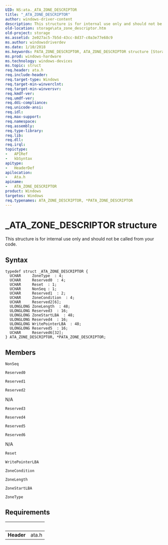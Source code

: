 ```yaml
---
UID: NS:ata._ATA_ZONE_DESCRIPTOR
title: "_ATA_ZONE_DESCRIPTOR"
author: windows-driver-content
description: This structure is for internal use only and should not be called from your code.
old-location: storage\ata_zone_descriptor.htm
old-project: storage
ms.assetid: 2e027ac5-7b5d-43cc-8d37-c0a3e77e68c9
ms.author: windowsdriverdev
ms.date: 1/10/2018
ms.keywords: PATA_ZONE_DESCRIPTOR, ATA_ZONE_DESCRIPTOR structure [Storage Devices], ata/ATA_ZONE_DESCRIPTOR, ATA_ZONE_DESCRIPTOR, storage.ata_zone_descriptor, ata/PATA_ZONE_DESCRIPTOR, PATA_ZONE_DESCRIPTOR structure pointer [Storage Devices], _ATA_ZONE_DESCRIPTOR, *PATA_ZONE_DESCRIPTOR
ms.prod: windows-hardware
ms.technology: windows-devices
ms.topic: struct
req.header: ata.h
req.include-header: 
req.target-type: Windows
req.target-min-winverclnt: 
req.target-min-winversvr: 
req.kmdf-ver: 
req.umdf-ver: 
req.ddi-compliance: 
req.unicode-ansi: 
req.idl: 
req.max-support: 
req.namespace: 
req.assembly: 
req.type-library: 
req.lib: 
req.dll: 
req.irql: 
topictype:
-	APIRef
-	kbSyntax
apitype:
-	HeaderDef
apilocation:
-	Ata.h
apiname:
-	ATA_ZONE_DESCRIPTOR
product: Windows
targetos: Windows
req.typenames: ATA_ZONE_DESCRIPTOR, *PATA_ZONE_DESCRIPTOR
---
```


# _ATA_ZONE_DESCRIPTOR structure
This structure is for internal use only and should not be called from your code.

## Syntax
````
typedef struct _ATA_ZONE_DESCRIPTOR {
  UCHAR     ZoneType  : 4;
  UCHAR     Reserved0  : 4;
  UCHAR     Reset  : 1;
  UCHAR     NonSeq : 1;
  UCHAR     Reserved1  : 2;
  UCHAR     ZoneCondition  : 4;
  UCHAR     Reserved2[6];
  ULONGLONG ZoneLength  : 48;
  ULONGLONG Reserved3  : 16;
  ULONGLONG ZoneStartLBA  : 48;
  ULONGLONG Reserved4  : 16;
  ULONGLONG WritePointerLBA  : 48;
  ULONGLONG Reserved5  : 16;
  UCHAR     Reserved6[32];
} ATA_ZONE_DESCRIPTOR, *PATA_ZONE_DESCRIPTOR;
````

## Members


`NonSeq`



`Reserved0`



`Reserved1`



`Reserved2`

N/A

`Reserved3`



`Reserved4`



`Reserved5`



`Reserved6`

N/A

`Reset`



`WritePointerLBA`



`ZoneCondition`



`ZoneLength`



`ZoneStartLBA`



`ZoneType`




## Requirements
| &nbsp; | &nbsp; |
| ---- |:---- |
| **Header** | ata.h |